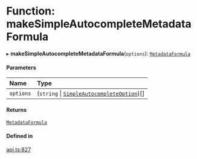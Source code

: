 # Function: makeSimpleAutocompleteMetadataFormula

▸ **makeSimpleAutocompleteMetadataFormula**(`options`): [`MetadataFormula`](../types/MetadataFormula.md)

#### Parameters

| Name | Type |
| :------ | :------ |
| `options` | (`string` \| [`SimpleAutocompleteOption`](../interfaces/SimpleAutocompleteOption.md))[] |

#### Returns

[`MetadataFormula`](../types/MetadataFormula.md)

#### Defined in

[api.ts:827](https://github.com/coda/packs-sdk/blob/main/api.ts#L827)
